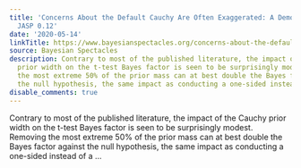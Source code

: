 ```yaml
---
title: 'Concerns About the Default Cauchy Are Often Exaggerated: A Demonstration with
  JASP 0.12'
date: '2020-05-14'
linkTitle: https://www.bayesianspectacles.org/concerns-about-the-default-cauchy-are-often-exaggerated-a-demonstration-with-jasp-0-12/
source: Bayesian Spectacles
description: Contrary to most of the published literature, the impact of the Cauchy
  prior width on the t-test Bayes factor is seen to be surprisingly modest. Removing
  the most extreme 50% of the prior mass can at best double the Bayes factor against
  the null hypothesis, the same impact as conducting a one-sided instead of a ...
disable_comments: true
---
```

Contrary to most of the published literature, the impact of the Cauchy prior width on the t-test Bayes factor is seen to be surprisingly modest. Removing the most extreme 50% of the prior mass can at best double the Bayes factor against the null hypothesis, the same impact as conducting a one-sided instead of a ...